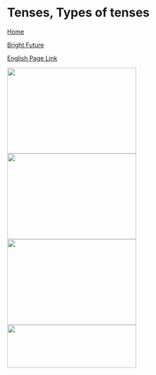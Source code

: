 # Tenses, Types of tenses


[Home](all-files-links.md)

[Bright Future](bright-future.md)

[English Page Link](all-english-links.md)


<img src="https://mrmrsenglish.com/wp-content/uploads/2024/05/Simple-English-sentences-for-kids.png" width="300" height="200">
<img src="https://i.pinimg.com/736x/2c/3d/69/2c3d6998466e368e8f61055f7e6c863d.jpg" width="300" height="200">
<img src="https://i.pinimg.com/736x/be/39/a3/be39a340808963289798f8fab8aeb1de.jpg" width="300" height="200">
<img src="https://mrmrsenglish.com/wp-content/uploads/2024/05/100-English-Sentences-for-Kids-810x424.png" width="300" height="100">


